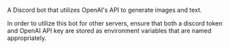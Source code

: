 A Discord bot that utilizes OpenAI's API to generate images and text. 

In order to utilize this bot for other servers, ensure that both a discord token and OpenAI API key are stored as environment variables that are named appropriately.